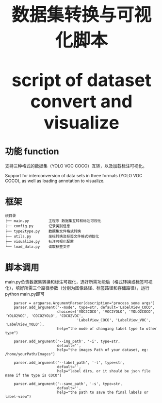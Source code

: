<div align='center' ><font size='20'><big><b> 数据集转换与可视化脚本 <p></p> script of dataset convert and visualize</b></big></font></div>

# 功能 function

支持三种格式的数据集（YOLO VOC COCO）互转，以及加载标注可视化。
<p></p>
Support for interconversion of data sets in three formats (YOLO VOC COCO), as well as loading annotation to visualize.

# 框架
```
根目录
├── main.py         主程序 数据集互转和标注可视化  
├── config.py       记录类别信息
├── type2type.py    数据集文件格式转换
├── utils.py        坐标转换及标签文件格式初始化
├── visualize.py    标注可视化配置
└── load_data.py    读取标签文件
```



# 脚本调用

main.py负责数据集转换和标注可视化，选好所需功能后（格式转换或标签可视化），填好所需三个路径参数（分别为图像路径、标签路径和存储路径），运行python
 main.py即可
```
    parser = argparse.ArgumentParser(description="process some args")
    parser.add_argument('--mode', type=str, default='LabelView_COCO',
                        choices=['VOC2COCO', 'VOC2YOLO', 'YOLO2COCO', 'YOLO2VOC', 'COCO2YOLO', 'COCO2VOC',
                                 'LabelView_COCO', 'LabelView_VOC', 'LabelView_YOLO'],
                        help="the mode of changing label type to other type")
    
    parser.add_argument('--img_path', '-i', type=str,
                        default='',
                        help="the images Path of your dataset, eg: /home/yourPath/Images")
    
    parser.add_argument('--label_path', '-l', type=str,
                        default='',
                        help="label dirs, or it should be json file name if the type is COCO")
    
    parser.add_argument('--save_path', '-s', type=str,
                        default='',
                        help="the path to save the final labels or label-view")
```

